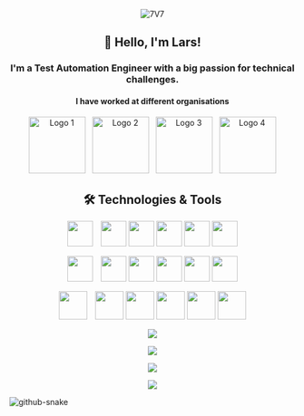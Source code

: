 <p align="center">
    <img src="https://github.com/user-attachments/assets/1f4fbfa9-fc0c-4fea-a052-2ee0bdb6e43b" alt="7V7"/>
</p>


<h2 align="center"> 👋 Hello, I'm Lars!</h2>
<h3 align="center"> I'm a Test Automation Engineer with a big passion for technical challenges.</h3>

<h4 align="center"> I have worked at different organisations </h4>

<p align="center">
    <img src="https://github.com/user-attachments/assets/b1130845-a2b0-41bf-a410-fd607f7e3c99" width="100" height="auto" alt="Logo 1"/>
    &nbsp;
    <img src="https://github.com/user-attachments/assets/5b9de25f-a040-44db-897c-6e33c67a57e0" width="100" height="auto" alt="Logo 2"/>
    &nbsp;
    <img src="https://github.com/user-attachments/assets/72b3b3ee-96cd-4a5c-84b4-0d2a24d0b74f" width="100" height="auto" alt="Logo 3"/>
    &nbsp;
    <img src="https://github.com/user-attachments/assets/e0f19fa5-d0cb-4ab7-a861-35f0f604920d" width="100" height="auto" alt="Logo 4"/>
</p>



<h2 align="center"> 🛠️ Technologies & Tools</h2>

<p align="center">
  <img src="https://github.com/user-attachments/assets/15ab100f-74b6-4e50-b475-cdc7136b3fab" height="45" width="45" style="margin-right: 10px;"/>
  <img src="https://github.com/user-attachments/assets/54d62b8b-c66c-4e98-8867-bb8e98127837" height="45" width="45"/>
  <img src="https://github.com/user-attachments/assets/8000c9eb-0ad4-4c75-a215-15f4d327a3ce" height="45" width="45"/>
  <img src="https://github.com/user-attachments/assets/510ce68b-1219-4558-b607-55b9b0222ed6" height="45" width="45"/>
  <img src="https://github.com/user-attachments/assets/2222d22d-c951-4a89-aa1f-34beb71ff7b4" height="45" width="45"/>
  <img src="https://github.com/user-attachments/assets/33591750-fbd7-43f3-9b92-ea764a7b0c67" height="45" width="45"/>
</p>

<p align="center">
  <img src="https://github.com/user-attachments/assets/5bd33eb8-ce96-4e4a-b0b2-7549962444e6" height="45" width="45" style="margin-right: 10px;"/>
  <img src="https://github.com/user-attachments/assets/e5b4239b-12b3-4e10-8694-fe4869398a0a" height="45" width="45"/>
  <img src="https://github.com/user-attachments/assets/a9ed861f-374c-4db0-833a-4a5cc49913ed" height="45" width="45"/>
  <img src="https://github.com/user-attachments/assets/a0dcd9f7-7fbe-490c-bb99-72e0aac55e6d" height="45" width="45"/>
  <img src="https://github.com/user-attachments/assets/0a9dac96-6ec3-41a9-9142-cfed6c69975f" height="45" width="45"/>
  <img src="https://github.com/user-attachments/assets/82961f79-ddeb-424b-b862-b705c296339c" height="45" width="45"/>
</p>

<p align="center">
  <img src="https://github.com/user-attachments/assets/3ced75e7-95d1-4452-b450-f91b9d3c9931" height="50" width="50" style="margin-right: 10px;"/>
  <img src="https://github.com/user-attachments/assets/930c67d2-01c3-4a7b-b9f2-e8fe977128af" height="50" width="50"/>
  <img src="https://github.com/user-attachments/assets/aa3f7177-1a0c-4ad8-9104-7fa576b07d81" height="50" width="50"/>
  <img src="https://github.com/user-attachments/assets/0c3e7b77-4fb6-4493-8c96-a20272897f8b" height="50" width="50"/>
  <img src="https://github.com/user-attachments/assets/a92f85ba-26d0-42fe-b01f-13883f394eed" height="50" width="50"/>
  <img src="https://github.com/user-attachments/assets/42bcf4b2-13dd-44e2-a7b9-ac49822e7719" height="50" width="50"/>
</p>





<p align="center">
  <a href="https://skillicons.dev">
    <img src="https://skillicons.dev/icons?i=pycharm,regex,rider,spring,idea,kafka"/>
  </a>
</p>
<p align="center">
  <a href="https://skillicons.dev">
    <img src="https://skillicons.dev/icons?i=ubuntu,vscode,windows,visualstudio,kubernetes,linux" />
  </a>
</p>

<p align="center">
  <a href="https://skillicons.dev">
    <img src="https://skillicons.dev/icons?i=cypress,docker,figma,git,github,gitlab,notion,maven,jenkins,postgres"
 />
  </a>
</p>

<p align="center">
  <a href="https://skillicons.dev">
    <img src="https://skillicons.dev/icons?i=grafana,stackoverflow,npm,mysql,kali,androidstudio,apple,azure" />
  </a>
</p>

<picture>
  <source media="(prefers-color-scheme: dark)" srcset="https://raw.githubusercontent.com/tobiasmeyhoefer/tobiasmeyhoefer/output/github-snake-dark.svg" />
  <source media="(prefers-color-scheme: light)" srcset="https://raw.githubusercontent.com/tobiasmeyhoefer/tobiasmeyhoefer/output/github-snake.svg" />
  <img alt="github-snake" src="https://raw.githubusercontent.com/tobiasmeyhoefer/tobiasmeyhoefer/output/github-snake.svg" />
</picture>


